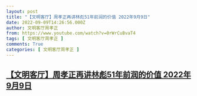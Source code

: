 ```yaml
---
layout: post
title: "【文明客厅】周孝正再讲林彪51年前润的价值 2022年9月9日"
date: 2022-09-09T14:26:56.000Z
author: 文明客厅周孝正
from: https://www.youtube.com/watch?v=0rWrCuBvaT4
tags: [ 文明客厅周孝正 ]
comments: True
categories: [ 文明客厅周孝正 ]
---
```

<!--1662733616000-->
[【文明客厅】周孝正再讲林彪51年前润的价值 2022年9月9日](https://www.youtube.com/watch?v=0rWrCuBvaT4)
------

<div>

</div>
